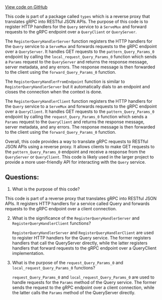 [View code on GitHub](https://github.com/duality-labs/duality/mev/types/query.pb.gw.go)

This code is part of a package called `types` which is a reverse proxy that translates gRPC into RESTful JSON APIs. The purpose of this code is to register HTTP handlers for the `Query` service to a `ServeMux` and forward requests to the gRPC endpoint over a `QueryClient` or `QueryServer`. 

The `RegisterQueryHandlerServer` function registers the HTTP handlers for the `Query` service to a `ServeMux` and forwards requests to the gRPC endpoint over a `QueryServer`. It handles GET requests to the `pattern_Query_Params_0` endpoint by calling the `local_request_Query_Params_0` function which sends a `Params` request to the `QueryServer` and returns the response message, server metadata, and any errors. The response message is then forwarded to the client using the `forward_Query_Params_0` function.

The `RegisterQueryHandlerFromEndpoint` function is similar to `RegisterQueryHandlerServer` but it automatically dials to an endpoint and closes the connection when the context is done. 

The `RegisterQueryHandlerClient` function registers the HTTP handlers for the `Query` service to a `ServeMux` and forwards requests to the gRPC endpoint over a `QueryClient`. It handles GET requests to the `pattern_Query_Params_0` endpoint by calling the `request_Query_Params_0` function which sends a `Params` request to the `QueryClient` and returns the response message, server metadata, and any errors. The response message is then forwarded to the client using the `forward_Query_Params_0` function.

Overall, this code provides a way to translate gRPC requests to RESTful JSON APIs using a reverse proxy. It allows clients to make GET requests to the `pattern_Query_Params_0` endpoint and receive a response from the `QueryServer` or `QueryClient`. This code is likely used in the larger project to provide a more user-friendly API for interacting with the `Query` service.
## Questions: 
 1. What is the purpose of this code?
   
   This code is part of a reverse proxy that translates gRPC into RESTful JSON APIs. It registers HTTP handlers for a service called Query and forwards requests to the gRPC endpoint over a client connection.

2. What is the significance of the `RegisterQueryHandlerServer` and `RegisterQueryHandlerClient` functions?
   
   `RegisterQueryHandlerServer` and `RegisterQueryHandlerClient` are used to register HTTP handlers for the Query service. The former registers handlers that call the QueryServer directly, while the latter registers handlers that forward requests to the gRPC endpoint over a QueryClient implementation.

3. What is the purpose of the `request_Query_Params_0` and `local_request_Query_Params_0` functions?
   
   `request_Query_Params_0` and `local_request_Query_Params_0` are used to handle requests for the `Params` method of the Query service. The former sends the request to the gRPC endpoint over a client connection, while the latter calls the `Params` method of the QueryServer directly.